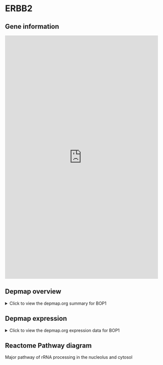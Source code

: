 <h1>ERBB2</h1>

<h2>Gene information</h2>
<iframe src="https://depmap.org/portal/gene/BOP1?tab=about" style="border:none;width:100%;height:800px"></iframe>

<h2>Depmap overview</h2>
<details>
  <summary>Click to view the depmap.org summary for BOP1</summary>
  <iframe src="https://depmap.org/portal/gene/BOP1?tab=overview" style="border:none;width:100%;height:800px"></iframe>
</details>

<h2>Depmap expression</h2>
<details>
  <summary>Click to view the depmap.org expression data for BOP1</summary>
  <iframe src="https://depmap.org/portal/gene/BOP1?tab=characterization" style="border:none;width:100%;height:800px"></iframe>
</details>



<h2>Reactome Pathway diagram</h2>
Major pathway of rRNA processing in the nucleolus and cytosol
<div id="diagramHolder"></div>

<script>
    //Creating the Reactome Diagram widget
    //Take into account a proxy needs to be set up in your server side pointing to www.reactome.org
    function onReactomeDiagramReady(){  //This function is automatically called when the widget code is ready to be used
        var diagram = Reactome.Diagram.create({
            "placeHolder" : "diagramHolder",
            "width" : 900,
            "height" : 500
        });

        //Initialising it to the "Hemostasis" pathway
        diagram.loadDiagram("R-HSA-6791226");

        //Adding different listeners

        diagram.onDiagramLoaded(function (loaded) {
            console.info("Loaded ", loaded);
            diagram.flagItems("BAD");
	    diagram.flagItems("Q92934");
            if (loaded == "R-HSA-6791226") diagram.selectItem("R-HSA-6791226");
        });

     }
</script>



